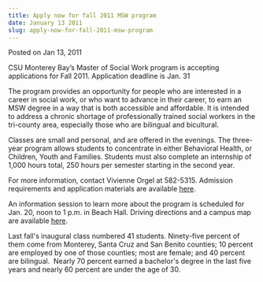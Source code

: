 ```yaml
---
title: Apply now for fall 2011 MSW program
date: January 13 2011
slug: apply-now-for-fall-2011-msw-program
---
```


 



<span class="date">Posted on Jan 13, 2011    </span>
<p>CSU Monterey Bay&#x2019;s Master of Social Work program is accepting
applications for Fall 2011. Application deadline is Jan. 31</p>
<p>The program provides an opportunity for people who are
interested in a career in social work, or who want to advance in
their career, to earn an MSW degree in a way that is both
accessible and affordable. It is intended to address a chronic
shortage of professionally trained social workers in the tri-county
area, especially those who are bilingual and bicultural.</p>
<p>Classes are small and personal, and are offered in the evenings.
The three-year program allows students to concentrate in either
Behavioral Health, or Children, Youth and Families. Students must
also complete an internship of 1,000 hours total, 250 hours per
semester starting in the second year.</p>
<p>For more information, contact Vivienne Orgel at 582-5315.
Admission requirements and application materials are available
<a href="https://csumb.edu/msw" rel="nofollow">here</a>.</p>
<p>An information session to learn more about the program is
scheduled for Jan. 20, noon to 1 p.m. in Beach Hall. Driving
directions and a campus map are available <a href="https://csumb.edu/map" rel="nofollow">here</a>.</p>
<p>Last fall&apos;s inaugural class numbered 41 students. Ninety-five
percent of them come from Monterey, Santa Cruz and San Benito
counties; 10 percent are employed by one of those counties; most
are female; and 40 percent are bilingual.&#xA0; Nearly 70 percent
earned a bachelor&apos;s degree in the last five years and nearly 60
percent are under the age of 30.</p>
<p><br>
&#xA0;</br></p>





 
